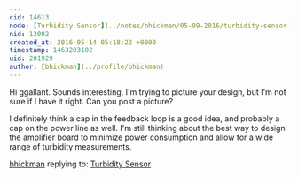 ```yaml
---
cid: 14613
node: [Turbidity Sensor](../notes/bhickman/05-09-2016/turbidity-sensor)
nid: 13092
created_at: 2016-05-14 05:18:22 +0000
timestamp: 1463203102
uid: 201929
author: [bhickman](../profile/bhickman)
---
```


Hi ggallant. Sounds interesting. I'm trying to picture your design, but I'm not sure if I have it right. Can you post a picture?

I definitely think a cap in the feedback loop is a good idea, and probably a cap on the power line as well. I'm still thinking about the best way to design the amplifier board to minimize power consumption and allow for a wide range of turbidity measurements. 

[bhickman](../profile/bhickman) replying to: [Turbidity Sensor](../notes/bhickman/05-09-2016/turbidity-sensor)

